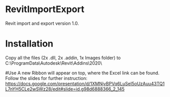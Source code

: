 # RevitImportExport
Revit import and export version 1.0. 

# Installation
Copy all the files (2x .dll, 2x .addin, 1x Images folder) to C:\ProgramData\Autodesk\Revit\Addins\2020\

#Use
A new Ribbon will appear on top, where the Excel link can be found. Follow the slides for further instruction:
https://docs.google.com/presentation/d/1XMNjvBPVq6LuSeI5oUzAuu43TQ1L7nYH5CLe2wSWz28/edit#slide=id.g98d6888366_2_145

